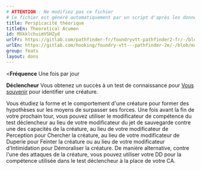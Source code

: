 ```yaml
---
# ATTENTION : Ne modifiez pas ce fichier
# Ce fichier est généré automatiquement par un script d'après les données du module Foundry VTT officiel et de sa traduction
title: Perspicacité théorique
titleEn: Theoretical Acumen
id: MXkklchuimVSHZyd
urlFr: https://gitlab.com/pathfinder-fr/foundryvtt-pathfinder2-fr/-/blob/master/data/feats/MXkklchuimVSHZyd.htm
urlEn: https://gitlab.com/hooking/foundry-vtt---pathfinder-2e/-/blob/master/packs/data/feats.db/theoretical-acumen.json
group: feats
layout: dons
---
```

<**Fréquence** Une fois par jour

**Déclencheur** Vous obtenez un succès à un test de connaissance pour [Vous souvenir](../actions/se-souvenir-arcanes.md) pour identifier une  créature.

Vous étudiez la forme et le comportement d'une créature pour former des hypothèses sur les moyens de surpasser ses forces. Une fois avant la fin de votre prochain tour, vous pouvez utiliser le modificateur de compétence du test déclencheur au lieu de votre modificateur du jet de sauvegarde contre une des capacités de la créature, au lieu de votre modificateur de Perception pour Chercher la créature, au lieu de votre modificateur de Duperie pour Feinter la créature ou au lieu de votre modificateur d'Intimidation pour Démoraliser la créature. De manière alternative, contre l'une des attaques de la créature, vous pouvez utiliser votre DD pour la compétence utilisée dans le test déclencheur à la place de votre CA.


